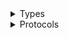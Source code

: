 <details>
<summary>Types</summary>

  - [SageMakerA2IRuntimeClient](/aws-sdk-swift/reference/0.x/AWSSageMakerA2IRuntime/SageMakerA2IRuntimeClient)
  - [SageMakerA2IRuntimeClient.SageMakerA2IRuntimeClientConfiguration](/aws-sdk-swift/reference/0.x/AWSSageMakerA2IRuntime/SageMakerA2IRuntimeClient.SageMakerA2IRuntimeClientConfiguration)
  - [SageMakerA2IRuntimeClientLogHandlerFactory](/aws-sdk-swift/reference/0.x/AWSSageMakerA2IRuntime/SageMakerA2IRuntimeClientLogHandlerFactory)
  - [SageMakerA2IRuntimeClientTypes](/aws-sdk-swift/reference/0.x/AWSSageMakerA2IRuntime/SageMakerA2IRuntimeClientTypes)

</details>

<details>
<summary>Protocols</summary>

  - [SageMakerA2IRuntimeClientProtocol](/aws-sdk-swift/reference/0.x/AWSSageMakerA2IRuntime/SageMakerA2IRuntimeClientProtocol)

</details>
